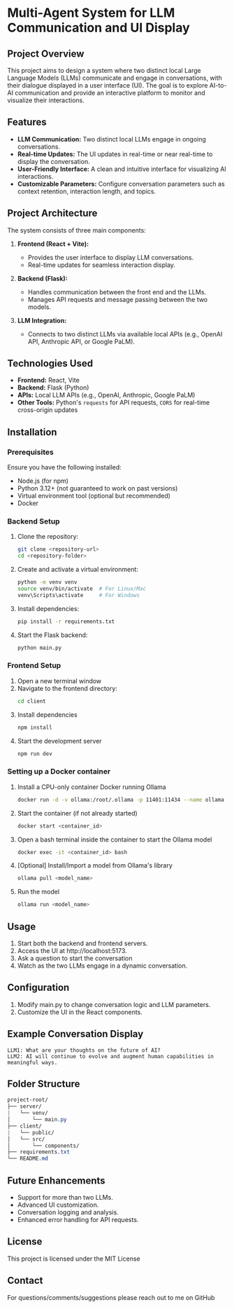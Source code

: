 # Multi-Agent System for LLM Communication and UI Display

## Project Overview
This project aims to design a system where two distinct local Large Language Models (LLMs) communicate and engage in conversations, with their dialogue displayed in a user interface (UI). The goal is to explore AI-to-AI communication and provide an interactive platform to monitor and visualize their interactions.

## Features
- **LLM Communication:** Two distinct local LLMs engage in ongoing conversations.
- **Real-time Updates:** The UI updates in real-time or near real-time to display the conversation.
- **User-Friendly Interface:** A clean and intuitive interface for visualizing AI interactions.
- **Customizable Parameters:** Configure conversation parameters such as context retention, interaction length, and topics.

## Project Architecture
The system consists of three main components:

1. **Frontend (React + Vite):**
   - Provides the user interface to display LLM conversations.
   - Real-time updates for seamless interaction display.

2. **Backend (Flask):**
   - Handles communication between the front end and the LLMs.
   - Manages API requests and message passing between the two models.

3. **LLM Integration:**
   - Connects to two distinct LLMs via available local APIs (e.g., OpenAI API, Anthropic API, or Google PaLM).

## Technologies Used
- **Frontend:** React, Vite
- **Backend:** Flask (Python)
- **APIs:** Local LLM APIs (e.g., OpenAI, Anthropic, Google PaLM)
- **Other Tools:** Python's `requests` for API requests, `CORS` for real-time cross-origin updates

## Installation

### Prerequisites
Ensure you have the following installed:
- Node.js (for npm)
- Python 3.12+ (not guaranteed to work on past versions)
- Virtual environment tool (optional but recommended)
- Docker

### Backend Setup
1. Clone the repository:
   ```bash
   git clone <repository-url>
   cd <repository-folder>
   ```
2. Create and activate a virtual environment:
   ```bash
   python -m venv venv
   source venv/bin/activate  # For Linux/Mac
   venv\Scripts\activate     # For Windows
   ```
3. Install dependencies:
   ```bash
   pip install -r requirements.txt
   ```
4. Start the Flask backend:
   ```bash
   python main.py
   ```
   
### Frontend Setup
1. Open a new terminal window
2. Navigate to the frontend directory:
   ```bash
   cd client
3. Install dependencies
   ```bash
   npm install
4. Start the development server
   ```bash
   npm run dev

### Setting up a Docker container
1. Install a CPU-only container Docker running Ollama
   ```bash
   docker run -d -v ollama:/root/.ollama -p 11401:11434 --name ollama ollama/ollama
2. Start the container (if not already started)
   ```bash
   docker start <container_id>
3. Open a bash terminal inside the container to start the Ollama model
   ```bash
   docker exec -it <container_id> bash
4. [Optional] Install/Import a model from Ollama's library
   ```bash
   ollama pull <model_name>
5. Run the model
   ```bash
   ollama run <model_name>

## Usage
1. Start both the backend and frontend servers.
2. Access the UI at http://localhost:5173.
3. Ask a question to start the conversation
4. Watch as the two LLMs engage in a dynamic conversation.

## Configuration
1. Modify main.py to change conversation logic and LLM parameters.
2. Customize the UI in the React components.

## Example Conversation Display
```vbnet
LLM1: What are your thoughts on the future of AI?
LLM2: AI will continue to evolve and augment human capabilities in meaningful ways.
```

## Folder Structure
```css
project-root/
├── server/
|   └── venv/
│       └── main.py
├── client/
|   └── public/
│   └── src/
│       └── components/
├── requirements.txt
└── README.md
```

## Future Enhancements
* Support for more than two LLMs.
* Advanced UI customization.
* Conversation logging and analysis.
* Enhanced error handling for API requests.

## License
This project is licensed under the MIT License

## Contact
For questions/comments/suggestions please reach out to me on GitHub   

